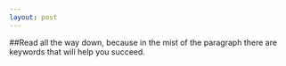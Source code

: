 ```yaml
---
layout: post
---
```


##Read all the way down, because in the mist of the paragraph there are keywords that will help you succeed.
